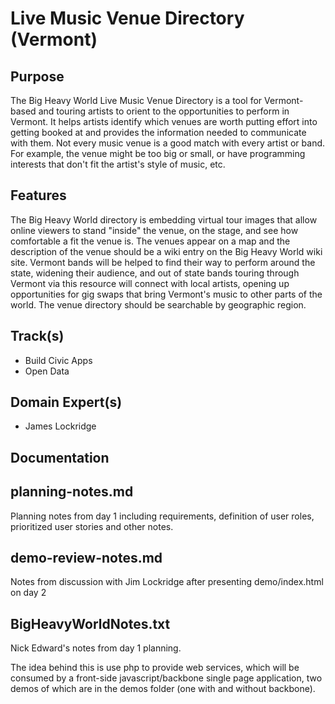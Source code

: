 Live Music Venue Directory (Vermont)
====================================

Purpose
-------

The Big Heavy World Live Music Venue Directory is a tool for
Vermont-based and touring artists to orient to the opportunities to
perform in Vermont. It helps artists identify which venues are worth
putting effort into getting booked at and provides the information
needed to communicate with them. Not every music venue is a good match
with every artist or band. For example, the venue might be too big or
small, or have programming interests that don't fit the artist's style
of music, etc.

Features
--------

The Big Heavy World directory is embedding virtual tour images that
allow online viewers to stand "inside" the venue, on the stage, and
see how comfortable a fit the venue is. The venues appear on a map and
the description of the venue should be a wiki entry on the Big Heavy
World wiki site. Vermont bands will be helped to find their way to
perform around the state, widening their audience, and out of state
bands touring through Vermont via this resource will connect with
local artists, opening up opportunities for gig swaps that bring
Vermont's music to other parts of the world. The venue directory
should be searchable by geographic region.

Track(s)
--------

* Build Civic Apps
* Open Data

Domain Expert(s)
----------------

* James Lockridge

Documentation
-------------

## planning-notes.md

Planning notes from day 1 including requirements, definition of user roles, prioritized user stories and other notes.

## demo-review-notes.md

Notes from discussion with Jim Lockridge after presenting demo/index.html on day 2

## BigHeavyWorldNotes.txt

Nick Edward's notes from day 1 planning.

The idea behind this is use php to provide web services, which will be consumed by a front-side javascript/backbone single page
application, two demos of which are in the demos folder (one with and without backbone).
